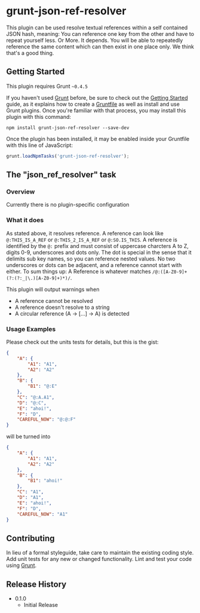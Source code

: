 # grunt-json-ref-resolver

This plugin can be used resolve textual references within a self contained JSON hash, meaning:
You can reference one key from the other and have to repeat yourself less. Or More. It depends.
You will be able to repeatedly reference the same content which can then exist in one place only.
We think that's a good thing.

## Getting Started
This plugin requires Grunt `~0.4.5`

If you haven't used [Grunt](http://gruntjs.com/) before, be sure to check out the [Getting Started](http://gruntjs.com/getting-started) guide, as it explains how to create a [Gruntfile](http://gruntjs.com/sample-gruntfile) as well as install and use Grunt plugins. Once you're familiar with that process, you may install this plugin with this command:

```shell
npm install grunt-json-ref-resolver --save-dev
```

Once the plugin has been installed, it may be enabled inside your Gruntfile with this line of JavaScript:

```js
grunt.loadNpmTasks('grunt-json-ref-resolver');
```

## The "json_ref_resolver" task

### Overview
Currently there is no plugin-specific configuration

### What it does

As stated above, it resolves reference. A reference can look like ```@:THIS_IS_A_REF``` or ```@:THIS_2_IS_A_REF``` or ```@:SO.IS_THIS```.
A reference is identified by the ```@:``` prefix and must consist of uppercase charcters A to Z, digits 0-9, underscores
and dots only. The dot is special in the sense that it delimits sub key names, so you can reference nested values. No
two underscores or dots can be adjacent, and a reference cannot start with either.
To sum things up: A Reference is whatever matches ```/@:([A-Z0-9]+(?:(?:_|\.)[A-Z0-9]+)*)/```.

This plugin will output warnings when

* A reference cannot be resolved
* A reference doesn't resolve to a string
* A circular reference (A -> [...] -> A) is detected

### Usage Examples

Please check out the units tests for details, but this is the gist:

```json
{
    "A": {
        "A1": "A1",
        "A2": "A2"
    },
    "B": {
        "B1": "@:E"
    },
    "C": "@:A.A1",
    "D": "@:C",
    "E": "ahoi!",
    "F": "D",
    "CAREFUL_NOW": "@:@:F"
}
```

will be turned into

```json
{
    "A": {
        "A1": "A1",
        "A2": "A2"
    },
    "B": {
        "B1": "ahoi!"
    },
    "C": "A1",
    "D": "A1",
    "E": "ahoi!",
    "F": "D",
    "CAREFUL_NOW": "A1"
}
```



## Contributing
In lieu of a formal styleguide, take care to maintain the existing coding style. Add unit tests for any new or changed functionality. Lint and test your code using [Grunt](http://gruntjs.com/).

## Release History

* 0.1.0  
    * Initial Release